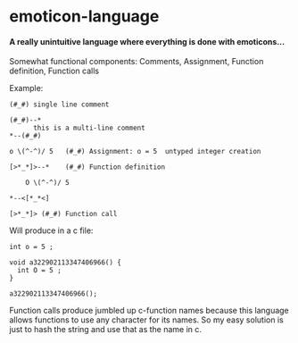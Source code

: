 # emoticon-language

#### A really unintuitive language where everything is done with emoticons...

Somewhat functional components:
Comments, 
Assignment, 
Function definition, 
Function calls 

Example:
```
(#_#) single line comment

(#_#)--* 
      this is a multi-line comment
*--(#_#) 

o \(^-^)/ 5   (#_#) Assignment: o = 5  untyped integer creation 

[>*_*]>--*    (#_#) Function definition 

    O \(^-^)/ 5    

*--<[*_*<]

[>*_*]> (#_#) Function call
```

Will produce in a c file:
```
int o = 5 ;

void a322902113347406966() {
  int O = 5 ;
}

a322902113347406966();
```
Function calls produce jumbled up c-function names because this language allows functions to use any character for its names. So my easy solution is just to hash the string and use that as the name in c. 
